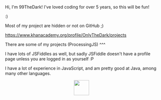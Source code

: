 Hi, I'm 99TheDark! I've loved coding for over 5 years, so this will be fun!

:)

Most of my project are hidden or not on GitHub ;)

https://www.khanacademy.org/profile/OnlyTheDark/projects

There are some of my projects (ProcessingJS) ^^^

I have lots of JSFiddles as well, but sadly JSFiddle doesn't have a profile page unless you are logged in as yourself :P

I have a lot of experience in JavaScript, and am pretty good at Java, among many other languages.

<div align="center">
    <img src="https://cdn.jsdelivr.net/gh/devicons/devicon/icons/javascript/javascript-original.svg" width="50px">
</div>
